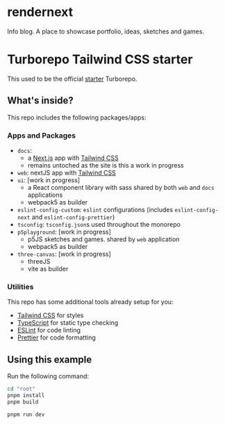 # rendernext
Info blog. A place to showcase portfolio, ideas, sketches and games.

# Turborepo Tailwind CSS starter
This used to be the official [starter](https://github.com/vercel/turbo/tree/main/examples/with-tailwind) Turborepo.
## What's inside?

This repo includes the following packages/apps:
### Apps and Packages

- `docs`:
    * a [Next.js](https://nextjs.org/) app with [Tailwind CSS](https://tailwindcss.com/)
    * remains untoched as the site is this a work in progress
- `web`: nextJS app with [Tailwind CSS](https://tailwindcss.com/)
- `ui`: [work in progress]
    * a React component library with sass shared by both `web` and `docs` applications
    * webpack5 as builder
- `eslint-config-custom`: `eslint` configurations (includes `eslint-config-next` and `eslint-config-prettier`)
- `tsconfig`: `tsconfig.json`s used throughout the monorepo
- `p5playground`: [work in progress]
    * p5JS sketches and games. shared by `web` application
    * webpack5 as builder
- `three-canvas`: [work in progress]
    * threeJS
    * vite as builder



### Utilities

This repo has some additional tools already setup for you:

- [Tailwind CSS](https://tailwindcss.com/) for styles
- [TypeScript](https://www.typescriptlang.org/) for static type checking
- [ESLint](https://eslint.org/) for code linting
- [Prettier](https://prettier.io) for code formatting

## Using this example

Run the following command:
```sh
cd "root"
pnpm install
pnpm build

pnpm run dev
```
